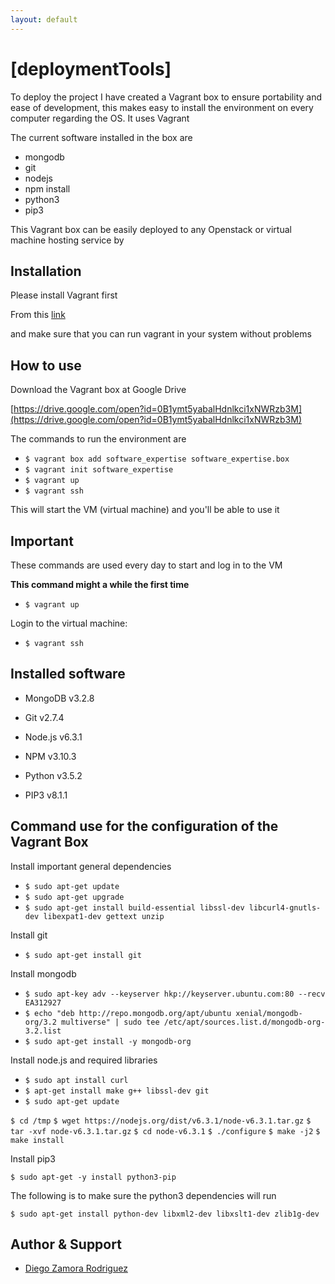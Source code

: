 ```yaml
---
layout: default
---
```


# [deploymentTools]

To deploy the project I have created a Vagrant box to ensure portability
and ease of development, this makes easy to install the environment on
every computer regarding the OS. It uses Vagrant

The current software installed in the box are

- mongodb
- git
- nodejs
- npm install
- python3
- pip3

This Vagrant box can be easily deployed to any
Openstack or virtual machine hosting service by

## Installation

Please install Vagrant first

From this [link](https://www.vagrantup.com/downloads.html)

and make sure that you can run vagrant in your system without problems

## How to use

Download the Vagrant box at Google Drive

[https://drive.google.com/open?id=0B1ymt5yabalHdnlkci1xNWRzb3M](https://drive.google.com/open?id=0B1ymt5yabalHdnlkci1xNWRzb3M)

The commands to run the environment are

 - `$ vagrant box add software_expertise software_expertise.box`
 - `$ vagrant init software_expertise`
 - `$ vagrant up`
 - `$ vagrant ssh`

 This will start the VM (virtual machine)
 and you'll be able to use it

## Important

These commands are used every day to start and
log in to the VM

**This command might a while the first time**

 - `$ vagrant up`

Login to the virtual machine:

 - `$ vagrant ssh`


## Installed software


- MongoDB v3.2.8

- Git v2.7.4

- Node.js v6.3.1

- NPM v3.10.3

- Python v3.5.2

- PIP3 v8.1.1

## Command use for the configuration of the Vagrant Box


Install important general dependencies

- `$ sudo apt-get update`
- `$ sudo apt-get upgrade`
- `$ sudo apt-get install build-essential libssl-dev libcurl4-gnutls-dev libexpat1-dev gettext unzip`

Install git

- `$ sudo apt-get install git`

Install mongodb

- `$ sudo apt-key adv --keyserver hkp://keyserver.ubuntu.com:80 --recv EA312927`
- `$ echo "deb http://repo.mongodb.org/apt/ubuntu xenial/mongodb-org/3.2 multiverse" | sudo tee /etc/apt/sources.list.d/mongodb-org-3.2.list`
- `$ sudo apt-get install -y mongodb-org`

Install node.js and required libraries

- `$ sudo apt install curl`
- `$ apt-get install make g++ libssl-dev git`
- `$ sudo apt-get update`

`$ cd /tmp`
`$ wget https://nodejs.org/dist/v6.3.1/node-v6.3.1.tar.gz`
`$ tar -xvf node-v6.3.1.tar.gz`
`$ cd node-v6.3.1`
`$ ./configure`
`$ make -j2`
`$ make install`


Install pip3

`$ sudo apt-get -y install python3-pip`

The following is to make sure the python3 dependencies will run

`$ sudo apt-get install python-dev libxml2-dev libxslt1-dev zlib1g-dev`


## Author & Support

* [Diego Zamora Rodriguez](zamoraro@ualberta.ca)
